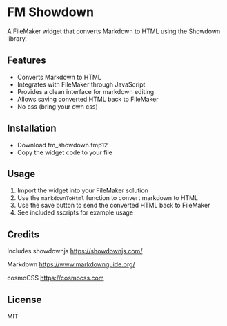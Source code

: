 # FM Showdown

A FileMaker widget that converts Markdown to HTML using the Showdown library.

## Features

- Converts Markdown to HTML
- Integrates with FileMaker through JavaScript
- Provides a clean interface for markdown editing
- Allows saving converted HTML back to FileMaker
- No css (bring your own css)

## Installation

 - Download fm_showdown.fmp12
 - Copy the widget code to your file


## Usage

1. Import the widget into your FileMaker solution
2. Use the `markdownToHtml` function to convert markdown to HTML
3. Use the save button to send the converted HTML back to FileMaker
4. See included sscripts for example usage

## Credits

Includes showdownjs
https://showdownjs.com/

Markdown
https://www.markdownguide.org/

cosmoCSS
https://cosmocss.com


## License

MIT
